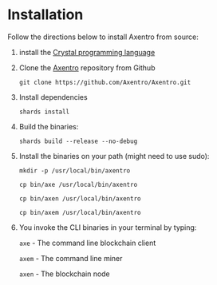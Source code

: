 # Installation

Follow the directions below to install Axentro from source:

1. install the [Crystal programming language](https://crystal-lang.org/reference/installation/)
2. Clone the [Axentro](https://github.com/Axentro/Axentro) repository from Github

   `git clone https://github.com/Axentro/Axentro.git`

3. Install dependencies

   `shards install`

4. Build the binaries:

   `shards build --release --no-debug`

5. Install the binaries on your path \(might need to use sudo\):

   ```text
   mkdir -p /usr/local/bin/axentro

   cp bin/axe /usr/local/bin/axentro

   cp bin/axen /usr/local/bin/axentro

   cp bin/axem /usr/local/bin/axentro
   ```

6. You invoke the CLI binaries in your terminal by typing:

   `axe` - The command line blockchain client

   `axem` - The command line miner

   `axen` - The blockchain node

